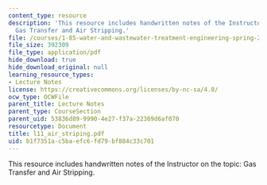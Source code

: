 ```yaml
---
content_type: resource
description: 'This resource includes handwritten notes of the Instructor on the topic:
  Gas Transfer and Air Stripping.'
file: /courses/1-85-water-and-wastewater-treatment-engineering-spring-2006/b1f7351ac5baefc6fd79bf884c33c701_l11_air_striping.pdf
file_size: 392309
file_type: application/pdf
hide_download: true
hide_download_original: null
learning_resource_types:
- Lecture Notes
license: https://creativecommons.org/licenses/by-nc-sa/4.0/
ocw_type: OCWFile
parent_title: Lecture Notes
parent_type: CourseSection
parent_uid: 53836d89-9990-4e27-f37a-22369d6af070
resourcetype: Document
title: l11_air_striping.pdf
uid: b1f7351a-c5ba-efc6-fd79-bf884c33c701
---
```

This resource includes handwritten notes of the Instructor on the topic: Gas Transfer and Air Stripping.